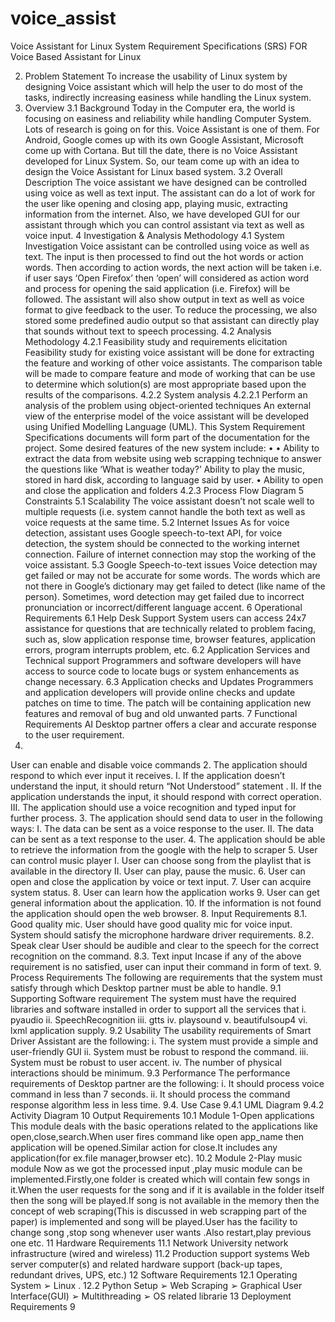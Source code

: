 # voice_assist
Voice Assistant for Linux
System Requirement Specifications (SRS)
FOR
Voice Based Assistant for Linux

2. Problem Statement
To increase the usability of Linux system by designing Voice assistant which will help the user to do most of the tasks,
indirectly increasing easiness while handling the Linux system.
3. Overview
3.1 Background
Today in the Computer era, the world is focusing on easiness and reliability while handling Computer System. Lots of research
is going on for this. Voice Assistant is one of them. For Android, Google comes up with its own Google Assistant, Microsoft
come up with Cortana. But till the date, there is no Voice Assistant developed for Linux System. So, our team come up with
an idea to design the Voice Assistant for Linux based system.
3.2 Overall Description
The voice assistant we have designed can be controlled using voice as well as text input. The assistant can do a lot of work for
the user like opening and closing app, playing music, extracting information from the internet. Also, we have developed GUI
for our assistant through which you can control assistant via text as well as voice input.
4 Investigation & Analysis Methodology
4.1 System Investigation
Voice assistant can be controlled using voice as well as text. The input is then processed to find out the hot words or action
words. Then according to action words, the next action will be taken i.e. if user says ‘Open Firefox’ then ‘open’ will considered
as action word and process for opening the said application (i.e. Firefox) will be followed. The assistant will also show output
in text as well as voice format to give feedback to the user. To reduce the processing, we also stored some predefined audio
output so that assistant can directly play that sounds without text to speech processing.
4.2 Analysis Methodology
4.2.1 Feasibility study and requirements elicitation
Feasibility study for existing voice assistant will be done for extracting the feature and working of other voice assistants. The
comparison table will be made to compare feature and mode of working that can be use to determine which solution(s) are
most appropriate based upon the results of the comparisons.
4.2.2 System analysis
4.2.2.1 Perform an analysis of the problem using object-oriented techniques
An external view of the enterprise model of the voice assistant will be developed using Unified Modelling Language
(UML). This System Requirement Specifications documents will form part of the documentation for the project.
Some desired features of the new system include:
•
•
Ability to extract the data from website using web scrapping technique to answer the questions like
‘What is weather today?’
Ability to play the music, stored in hard disk, according to language said by user.
•
 Ability to open and close the application and folders
4.2.3 Process Flow Diagram
5 Constraints
5.1 Scalability
The voice assistant doesn’t not scale well to multiple requests (i.e. system cannot handle the both text as well as voice requests
at the same time.
5.2 Internet Issues
As for voice detection, assistant uses Google speech-to-text API, for voice detection, the system should be connected to the
working internet connection. Failure of internet connection may stop the working of the voice assistant.
5.3 Google Speech-to-text issues
Voice detection may get failed or may not be accurate for some words. The words which are not there in Google’s dictionary
may get failed to detect (like name of the person). Sometimes, word detection may get failed due to incorrect pronunciation or
incorrect/different language accent.
6 Operational Requirements
6.1 Help Desk Support
System users can access 24x7 assistance for questions that are technically related to problem facing, such as, slow application
response time, browser features, application errors, program interrupts problem, etc.
6.2 Application Services and Technical support
Programmers and software developers will have access to source code to locate bugs or system enhancements as
change necessary.
6.3 Application checks and Updates
Programmers and application developers will provide online checks and update patches on time to time. The patch will be
containing application new features and removal of bug and old unwanted parts.
7 Functional Requirements
AI Desktop partner offers a clear and accurate response to the user requirement.
1.
 User can enable and disable voice commands
2.
 The application should respond to which ever input it receives.
I.
 If the application doesn’t understand the input, it should return “Not Understood” statement .
II.
 If the application understands the input, it should respond with correct operation.
III.
 The application should use a voice recognition and typed input for further process.
3.
 The application should send data to user in the following ways:
I.
 The data can be sent as a voice response to the user.
II.
 The data can be sent as a text response to the user.
4. The application should be able to retrieve the information from the google with the help to scraper
5. User can control music player
I.
 User can choose song from the playlist that is available in the directory
II.
 User can play, pause the music.
6. User can open and close the application by voice or text input.
7. User can acquire system status.
8. User can learn how the application works
9. User can get general information about the application.
10. If the information is not found the application should open the web browser.
8. Input Requirements
8.1. Good quality mic.
User should have good quality mic for voice input. System should satisfy the microphone hardware driver requirements.
8.2. Speak clear
User should be audible and clear to the speech for the correct recognition on the command.
8.3. Text input
Incase if any of the above requirement is no satisfied, user can input their command in form of text.
9. Process Requirements
The following are requirements that the system must satisfy through which Desktop partner must be able to handle.
9.1 Supporting Software requirement
The system must have the required libraries and software installed in order to support all the services that
i.
 pyaudio
ii.
 SpeechRecognition
iii.
 gtts
iv.
 playsound
v.
 beautifulsoup4
vi.
 lxml
application supply.
9.2 Usability
The usability requirements of Smart Driver Assistant are the following:
i.
 The system must provide a simple and user-friendly GUI
ii.
 System must be robust to respond the command.
iii.
 System must be robust to user accent.
iv.
 The number of physical interactions should be minimum.
9.3 Performance
The performance requirements of Desktop partner are the following:
i.
 It should process voice command in less than 7 seconds.
ii.
 It should process the command response algorithm less in less time.
9.4. Use Case
9.4.1 UML Diagram
9.4.2 Activity Diagram
10 Output Requirements
10.1 Module 1-Open applications
This module deals with the basic operations related to the applications like open,close,search.When user fires command like
open app_name then application will be opened.Similar action for close.It includes any application(for ex.file
manager,browser etc).
10.2 Module 2-Play music module
Now as we got the processed input ,play music module can be implemented.Firstly,one folder is created which will contain
few songs in it.When the user requests for the song and if it is available in the folder itself then the song will be played.If song
is not available in the memory then the concept of web scraping(This is discussed in web scrapping part of the paper) is
implemented and song will be played.User has the facility to change song ,stop song whenever user wants .Also restart,play
previous one etc.
11 Hardware Requirements
11.1 Network
University network infrastructure (wired and wireless)
11.2 Production support systems
Web server computer(s) and related hardware support (back-up tapes, redundant drives, UPS, etc.)
12 Software Requirements
12.1 Operating System
➢
 Linux .
12.2 Python Setup
➢
 Web Scraping
➢
 Graphical User Interface(GUI)
➢
 Multithreading
➢
 OS related librarie
13 Deployment Requirements
9
